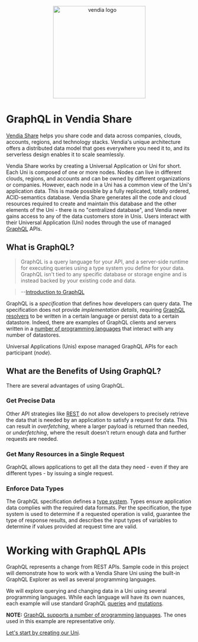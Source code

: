 <p align="center">
  <a href="https://vendia.net/">
    <img src="https://www.vendia.com/images/logo/logo.svg" alt="vendia logo" width="250px">
  </a>
</p>

# GraphQL in Vendia Share

[Vendia Share](https://share.vendia.net) helps you share code and data across companies, clouds, accounts, regions, and technology stacks. Vendia's unique architecture offers a distributed data model that goes everywhere you need it to, and its serverless design enables it to scale seamlessly.

Vendia Share works by creating a Universal Application or Uni for short. Each Uni is composed of one or more nodes. Nodes can live in different clouds, regions, and accounts and can be owned by different organizations or companies. However, each node in a Uni has a common view of the Uni's application data. This is made possible by a fully replicated, totally ordered, ACID-semantics database. Vendia Share generates all the code and cloud resources required to create and maintain this database and the other elements of the Uni - there is no "centralized database", and Vendia never gains access to any of the data customers store in Unis. Users interact with their Universal Application (Uni) nodes through the use of managed [GraphQL](https://graphql.org/) APIs.

## What is GraphQL?

> GraphQL is a query language for your API, and a server-side runtime for executing queries using a type system you define for your data. GraphQL isn't tied to any specific database or storage engine and is instead backed by your existing code and data.

> --[Introduction to GraphQL](https://graphql.org/learn/)

GraphQL is a _specification_ that defines how developers can query data. The specification does not provide _implementation details_, requiring [GraphQL resolvers](https://www.apollographql.com/docs/tutorial/resolvers/) to be written in a certain language or persist data to a certain datastore. Indeed, there are examples of GraphQL clients and servers written in a [number of programming languages](https://graphql.org/code/) that interact with any number of datastores.

Universal Applications (Unis) expose managed GraphQL APIs for each participant (_node_).

## What are the Benefits of Using GraphQL?

There are several advantages of using GraphQL.

### Get Precise Data

Other API strategies like [REST](https://www.ics.uci.edu/~fielding/pubs/dissertation/rest_arch_style.htm) do not allow developers to precisely retrieve the data that is needed by an application to satisfy a request for data. This can result in _overfetching_, where a larger payload is returned than needed, or _underfetching_, where the result doesn't return enough data and further requests are needed.

### Get Many Resources in a Single Request

GraphQL allows applications to get all the data they need - even if they are different types - by issuing a single request.

### Enforce Data Types

The GraphQL specification defines a [type system](https://spec.graphql.org/October2021/#sec-Type-System). Types ensure application data complies with the required data formats. Per the specification, the type system is used to determine if a requested operation is valid, guarantee the type of response results, and describes the input types of variables to determine if values provided at request time are valid.

# Working with GraphQL APIs

GraphQL represents a change from REST APIs. Sample code in this project will demonstrate how to work with a Vendia Share Uni using the built-in GraphQL Explorer as well as several programming languages.

We will explore querying and changing data in a Uni using several programming languages. While each language will have its own nuances, each example will use standard GraphQL [queries](https://graphql.org/learn/queries/) and [mutations](https://graphql.org/learn/queries/#mutations).

**NOTE:** [GraphQL supports a number of programming languages](https://graphql.org/code/#language-support). The ones used in this example are representative only.

[Let's start by creating our Uni](./creating-our-uni.md).
